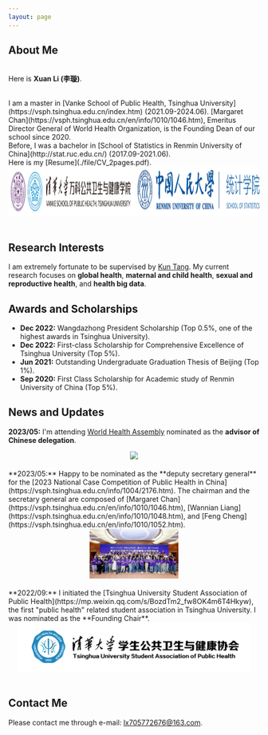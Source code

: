 ```yaml
---
layout: page
---
```


<!--<img src="https://i.postimg.cc/g0Fvn6PK/pic2.jpg" class="floatpic" wdith="500">-->
## About Me
<br>Here is **Xuan Li (李璇)**.

<br>
I am a master in [Vanke School of Public Health, Tsinghua University](https://vsph.tsinghua.edu.cn/index.htm) (2021.09-2024.06). [Margaret Chan](https://vsph.tsinghua.edu.cn/en/info/1010/1046.htm), Emeritus Director General of World Health Organization, is the Founding Dean of our school since 2020.

<br> 
Before, I was a bachelor in [School of Statistics in Renmin University of China](http://stat.ruc.edu.cn/) (2017.09-2021.06).

<br>
Here is my [Resume](./file/CV_2pages.pdf).
<div align=center>
<img src="/images/Schools.png" height=100>
</div>
<br>

## Research Interests
I am extremely fortunate to be supervised by [Kun Tang](https://vsph.tsinghua.edu.cn/en/info/1010/1047.htm). My current research focuses on **global health**, **maternal and child health**, **sexual and reproductive health**, and **health big data**.

## Awards and Scholarships

- **Dec 2022:** Wangdazhong President Scholarship (Top 0.5%, one of the highest awards in Tsinghua University).
- **Dec 2022:** First-class Scholarship for Comprehensive Excellence of Tsinghua University (Top 5%).
- **Jun 2021:** Outstanding Undergraduate Graduation Thesis of Beijing (Top 1%).
- **Sep 2020:** First Class Scholarship for Academic study of Renmin University of China (Top 5%).

## News and Updates
**2023/05:** I'm attending [World Health Assembly](https://www.who.int/about/governance/world-health-assembly/seventy-sixth-world-health-assembly) nominated as the **advisor of Chinese delegation**.
<div align=center>
<img src="/images/WHA.PNG" height=100>
</div>
<br>
**2023/05:** Happy to be nominated as the **deputy secretary general** for the [2023 National Case Competition of Public Health in China](https://vsph.tsinghua.edu.cn/info/1004/2176.htm). The chairman and the secretary general are composed of [Margaret Chan](https://vsph.tsinghua.edu.cn/en/info/1010/1046.htm), [Wannian Liang](https://vsph.tsinghua.edu.cn/en/info/1010/1048.htm), and [Feng Cheng](https://vsph.tsinghua.edu.cn/en/info/1010/1052.htm).
<div align=center>
<img src="/images/case.jpg" height=100>
</div>
<br>
**2022/09:** I initiated the [Tsinghua University Student Association of Public Health](https://mp.weixin.qq.com/s/BozdTm2_fw8OK4m6T4Hkyw), the first "public health" related student association in Tsinghua University. I was nominated as the **Founding Chair**.
<div align=center>
<img src="/images/Association.png" height=100>
</div>
<br>

## Contact Me

Please contact me through e-mail: lx705772676@163.com.
